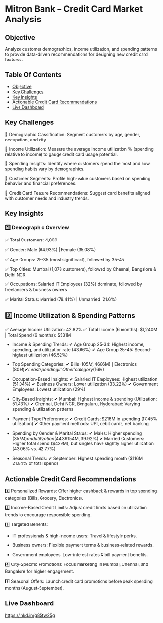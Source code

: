 # Mitron Bank – Credit Card Market Analysis
## Objective
Analyze customer demographics, income utilization, and spending patterns to provide data-driven recommendations for designing new credit card features.

## Table Of Contents
- [Objective](#Objective)
- [Key Challenges](#Key-Challenges)
- [Key Insights](#Key-Insights)
- [Actionable Credit Card Recommendations](#Actionable-Credit-Card-Recommendations)
- [Live Dashboard](#Live-Dashboard)

## Key Challenges
🔹 Demographic Classification: Segment customers by age, gender, occupation, and city.

🔹 Income Utilization: Measure the average income utilization % (spending relative to income) to gauge credit card usage potential.

🔹 Spending Insights: Identify where customers spend the most and how spending habits vary by demographics.

🔹 Customer Segments: Profile high-value customers based on spending behavior and financial preferences.

🔹 Credit Card Feature Recommendations: Suggest card benefits aligned with customer needs and industry trends.

## Key Insights 
### 1️⃣ Demographic Overview
✅ Total Customers: 4,000

✅ Gender: Male (64.93%) | Female (35.08%)

✅ Age Groups: 25-35 (most significant), followed by 35-45

✅ Top Cities: Mumbai (1,078 customers), followed by Chennai, Bangalore & Delhi NCR

✅ Occupations: Salaried IT Employees (32%) dominate, followed by freelancers & business owners

✅ Marital Status: Married (78.41%) | Unmarried (21.6%)

## 2️⃣ Income Utilization & Spending Patterns
✅ Average Income Utilization: 42.82%
✅ Total Income (6 months): $1,240M | Total Spend (6 months): $531M

- Income & Spending Trends:
✔ Age Group 25-34: Highest income, spending, and utilization rate (43.66%)
✔ Age Group 35-45: Second-highest utilization (46.52%)

- Top Spending Categories:
✔ Bills ($105M, 46% utilization) | Grocery ($86M) | Electronics ($80M)
✔ Least spending in 'Other' category ($16M)

- Occupation-Based Insights:
✔ Salaried IT Employees: Highest utilization (51.04%)
✔ Business Owners: Lower utilization (33.22%)
✔ Government Employees: Lowest utilization (29%)

- City-Based Insights:
✔ Mumbai: Highest income & spending (Utilization: 51.43%)
✔ Chennai, Delhi NCR, Bengaluru, Hyderabad: Varying spending & utilization patterns

- Payment Type Preferences:
✔ Credit Cards: $216M in spending (17.45% utilization)
✔ Other payment methods: UPI, debit cards, net banking

- Spending by Gender & Marital Status:
✔ Males: Higher spending ($357M) and utilization (44.39%) than females ($154M, 39.92%)
✔ Married Customers: Higher total spend ($429M), but singles have slightly higher utilization (43.06% vs. 42.77%)

- Seasonal Trends:
✔ September: Highest spending month ($116M, 21.84% of total spend)

## Actionable Credit Card Recommendations
1️⃣ Personalized Rewards: Offer higher cashback & rewards in top spending categories (Bills, Grocery, Electronics).

2️⃣ Income-Based Credit Limits: Adjust credit limits based on utilization trends to encourage responsible spending.

3️⃣ Targeted Benefits:

- IT professionals & high-income users: Travel & lifestyle perks.
 
- Business owners: Flexible payment terms & business-related rewards.
 
- Government employees: Low-interest rates & bill payment benefits.
  
4️⃣ City-Specific Promotions: Focus marketing in Mumbai, Chennai, and Bangalore for higher engagement.

5️⃣ Seasonal Offers: Launch credit card promotions before peak spending months (August-September).

## Live Dashboard 
 https://lnkd.in/g85tw25g
